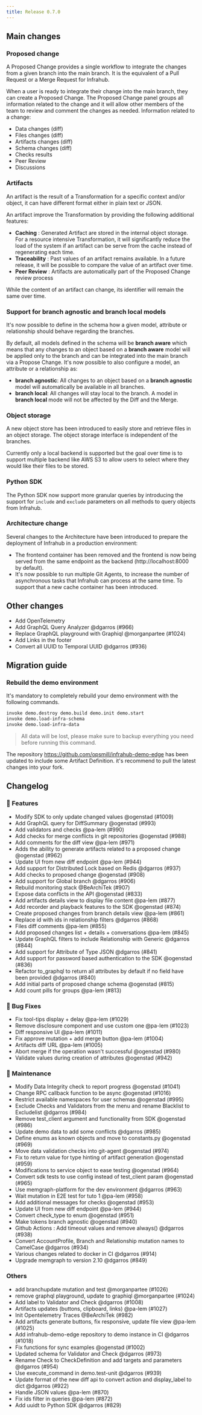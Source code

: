 ```yaml
---
title: Release 0.7.0
---
```


## Main changes
<!-- vale off -->
<!-- markdownlint-disable -->
### Proposed change

A Proposed Change provides a single workflow to integrate the changes from a given branch into the main branch.
It is the equivalent of a Pull Request or a Merge Request for Infrahub.

When a user is ready to integrate their change into the main branch, they can create a Proposed Change.
The Proposed Change panel groups all information related to the change and it will allow other members of the team to review and comment the changes as needed.
Information related to a change:

- Data changes (diff)
- Files changes (diff)
- Artifacts changes (diff)
- Schema changes (diff)
- Checks results
- Peer Review
- Discussions

### Artifacts

An artifact is the result of a Transformation for a specific context and/or object, it can have different format either in plain text or JSON.

An artifact improve the Transformation by providing the following additional features:

- **Caching** : Generated Artifact are stored in the internal object storage. For a resource intensive Transformation, it will significantly reduce the load of the system if an artifact can be serve from the cache instead of regenerating each time.
- **Traceability** : Past values of an artifact remains available. In a future release, it will be possible to compare the value of an artifact over time.
- **Peer Review** : Artifacts are automatically part of the Proposed Change review process

While the content of an artifact can change, its identifier will remain the same over time.

### Support for branch agnostic and branch local models

It's now possible to define in the schema how a given model, attribute or relationship should behave regarding the branches.

By default, all models defined in the schema will be **branch aware** which means that any changes to an object based on a **branch aware** model will be applied only to the branch and can be integrated into the main branch via a Propose Change.
It's now possible to also configure a model, an attribute or a relationship as:

- **branch agnostic**: All changes to an object based on a **branch agnostic** model will automatically be available in all branches.
- **branch local**:  All changes will stay local to the branch. A model in **branch local** mode will not be affected by the Diff and the Merge.

### Object storage

A new object store has been introduced to easily store and retrieve files in an object storage. The object storage interface is independent of the branches.

Currently only a local backend is supported but the goal over time is to support multiple backend like AWS S3 to allow users to select where they would like their files to be stored.


### Python SDK

The Python SDK now support more granular queries by introducing the support for `include` and `exclude` parameters on all methods to query objects from Infrahub.


### Architecture change

Several changes to the Architecture have been introduced to prepare the deployment of Infrahub in a production environment:

- The frontend container has been removed and the frontend is now being served from the same endpoint as the backend (http://localhost:8000 by default).
- It's now possible to run multiple Git Agents, to increase the number of asynchronous tasks that Infrahub can process at the same time. To support that a new cache container has been introduced.

## Other changes

- Add OpenTelemetry
- Add GraphQL Query Analyzer @dgarros (#966)
- Replace GraphQL playground with Graphiql @morganpartee (#1024)
- Add Links in the footer
- Convert all UUID to Temporal UUID @dgarros (#936)

## Migration guide

### Rebuild the demo environment

It's mandatory to completely rebuild your demo environment with the following commands.

```sh
invoke demo.destroy demo.build demo.init demo.start
invoke demo.load-infra-schema
invoke demo.load-infra-data
```
> All data will be lost, please make sure to backup everything you need before running this command.

The repository https://github.com/opsmill/infrahub-demo-edge has been updated to include some Artifact Definition.
it's recommend to pull the latest changes into your fork.

## Changelog

### 🚀 Features

- Modify SDK to only update changed values @ogenstad (#1009)
- Add GraphQL query for DiffSummary @ogenstad (#993)
- Add validators and checks @pa-lem (#990)
- Add checks for merge conflicts in git repositories @ogenstad (#988)
- Add comments for the diff view @pa-lem (#971)
- Adds the ability to generate artifacts related to a proposed change @ogenstad (#962)
- Update UI from new diff endpoint @pa-lem (#944)
- Add support for Distributed Lock based on Redis @dgarros (#937)
- Add checks to proposed change @ogenstad (#908)
- Add support for Global branch @dgarros (#906)
- Rebuild monitoring stack @BeArchiTek (#907)
- Expose data conflicts in the API @ogenstad (#833)
- Add artifacts details view to display file content @pa-lem (#877)
- Add recorder and playback features to the SDK @ogenstad (#874)
- Create proposed changes from branch details view @pa-lem (#861)
- Replace id with ids in relationship filters @dgarros (#868)
- Files diff comments @pa-lem (#855)
- Add proposed changes list + details + conversations @pa-lem (#845)
- Update GraphQL filters to include Relationship with Generic @dgarros (#844)
- Add support for Attribute of Type JSON @dgarros (#841)
- Add support for password based authentication to the SDK @ogenstad (#836)
- Refactor to\_graphql to return all attributes by default if no field have been provided @dgarros (#840)
- Add initial parts of proposed change schema @ogenstad (#815)
- Add count pills for groups @pa-lem (#813)

### 🐛 Bug Fixes

- Fix tool-tips display + delay @pa-lem (#1029)
- Remove disclosure component and use custom one @pa-lem (#1023)
- Diff responsive UI @pa-lem (#1011)
- Fix approve mutation + add merge button @pa-lem (#1004)
- Artifacts diff URL @pa-lem (#1005)
- Abort merge if the operation wasn't successful @ogenstad (#980)
- Validate values during creation of attributes @ogenstad (#942)

### 🧰 Maintenance

- Modify Data Integrity check to report progress @ogenstad (#1041)
- Change RPC callback function to be async @ogenstad (#1016)
- Restrict available namespaces for user schemas @ogenstad (#995)
- Exclude Checks and Validators from the menu and rename Blacklist to Excludelist @dgarros (#984)
- Remove test\_client argument and functionality from SDK @ogenstad (#986)
- Update demo data to add some conflicts @dgarros (#985)
- Define enums as known objects and move to constants.py @ogenstad (#969)
- Move data validation checks into git-agent @ogenstad (#974)
- Fix to return value for type hinting of artifact generation @ogenstad (#959)
- Modifications to service object to ease testing @ogenstad (#964)
- Convert sdk tests to use config instead of test\_client param @ogenstad (#965)
- Use memgraph-platform for the dev environment @dgarros (#963)
- Wait mutation in E2E test for tuto 1 @pa-lem (#958)
- Add additional messages for checks @ogenstad (#953)
- Update UI from new diff endpoint @pa-lem (#944)
- Convert check\_type to enum @ogenstad (#951)
- Make tokens branch agnostic @ogenstad (#940)
- Github Actions : Add timeout values and remove always() @dgarros (#938)
- Convert AccountProfile, Branch and Relationship mutation names to CamelCase @dgarros (#934)
- Various changes related to docker in CI @dgarros (#914)
- Upgrade memgraph to version 2.10 @dgarros (#849)

### Others

- add branchupdate mutation and test @morganpartee (#1026)
- remove graphql playground, update to graphiql @morganpartee (#1024)
- Add label to Validator and Check @dgarros (#1008)
- Artifacts updates (buttons, clipboard, links) @pa-lem (#1027)
- Init Opentelemetry Traces @BeArchiTek (#982)
- Add artifacts generate buttons, fix responsive, update file view @pa-lem (#1025)
- Add infrahub-demo-edge repository to demo instance in CI @dgarros (#1018)
- Fix functions for sync examples @ogenstad (#1002)
- Updated schema for Validator and Check @dgarros (#973)
- Rename Check to CheckDefinition and add targets and parameters @dgarros (#954)
- Use execute\_command in demo.test-unit @dgarros (#939)
- Update format of the new diff api to convert action and display\_label to dict @dgarros (#922)
- Handle JSON values @pa-lem (#870)
- Fix ids filter in queries @pa-lem (#872)
- Add uuidt to Python SDK @dgarros (#829)
